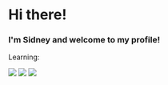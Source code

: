 <body >
            
<h1>Hi there!</h1>
<h3>I'm Sidney and welcome to my profile!</h3>

Learning:
          
<div width: 20px; height: 20px;>
            <img src="https://cdn.jsdelivr.net/gh/devicons/devicon@latest/icons/html5/html5-original.svg" />
            <img src="https://cdn.jsdelivr.net/gh/devicons/devicon@latest/icons/css3/css3-original.svg" />
            <img src="https://cdn.jsdelivr.net/gh/devicons/devicon@latest/icons/javascript/javascript-plain.svg" />
          
</div>
          
</body>
